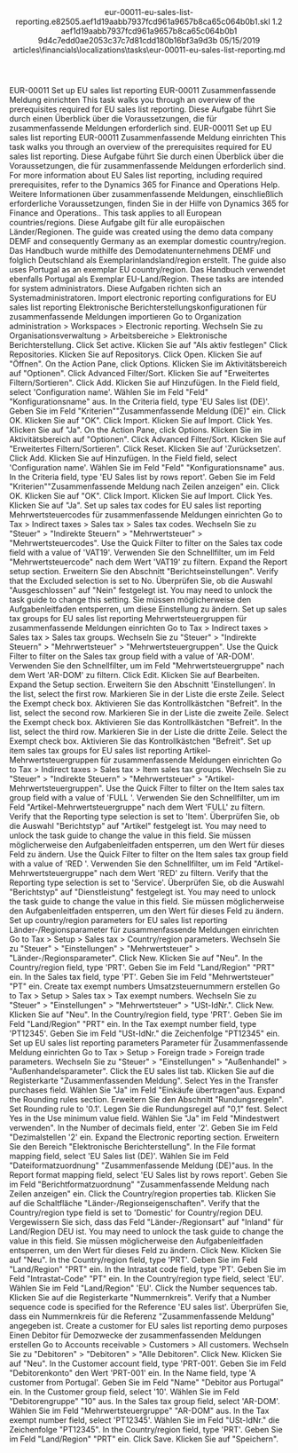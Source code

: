 <?xml version="1.0" encoding="UTF-8"?>
<xliff xmlns:logoport="urn:logoport:xliffeditor:xliff-extras:1.0" xmlns:tilt="urn:logoport:xliffeditor:tilt-non-translatables:1.0" xmlns:xsi="http://www.w3.org/2001/XMLSchema-instance" xmlns="urn:oasis:names:tc:xliff:document:1.2" xmlns:xliffext="urn:microsoft:content:schema:xliffextensions" version="1.2" xsi:schemaLocation="urn:oasis:names:tc:xliff:document:1.2 xliff-core-1.2-transitional.xsd">
  <file datatype="xml" source-language="en-US" original="eur-00011-eu-sales-list-reporting.md" target-language="de-DE">
    <header>
      <tool tool-company="Microsoft" tool-version="1.0-7889195" tool-name="mdxliff" tool-id="mdxliff"/>
      <xliffext:skl_file_name>eur-00011-eu-sales-list-reporting.e82505.aef1d19aabb7937fcd961a9657b8ca65c064b0b1.skl</xliffext:skl_file_name>
      <xliffext:version>1.2</xliffext:version>
      <xliffext:ms.openlocfilehash>aef1d19aabb7937fcd961a9657b8ca65c064b0b1</xliffext:ms.openlocfilehash>
      <xliffext:ms.sourcegitcommit>9d4c7edd0ae2053c37c7d81cdd180b16bf3a9d3b</xliffext:ms.sourcegitcommit>
      <xliffext:ms.lasthandoff>05/15/2019</xliffext:ms.lasthandoff>
      <xliffext:ms.openlocfilepath>articles\financials\localizations\tasks\eur-00011-eu-sales-list-reporting.md</xliffext:ms.openlocfilepath>
    </header>
    <body>
      <group extype="content" id="content">
        <trans-unit xml:space="preserve" translate="yes" id="101" restype="x-metadata">
          <source>EUR-00011 Set up EU sales list reporting</source>
        <target logoport:matchpercent="101" state="translated" state-qualifier="leveraged-tm">EUR-00011 Zusammenfassende Meldung einrichten</target></trans-unit>
        <trans-unit xml:space="preserve" translate="yes" id="102" restype="x-metadata">
          <source>This task walks you through an overview of the prerequisites required for EU sales list reporting.</source>
        <target logoport:matchpercent="101" state="translated" state-qualifier="leveraged-tm">Diese Aufgabe führt Sie durch einen Überblick über die Voraussetzungen, die für zusammenfassende Meldungen erforderlich sind.</target></trans-unit>
        <trans-unit xml:space="preserve" translate="yes" id="103">
          <source>EUR-00011 Set up EU sales list reporting</source>
        <target logoport:matchpercent="101" state="translated" state-qualifier="leveraged-tm">EUR-00011 Zusammenfassende Meldung einrichten</target></trans-unit>
        <trans-unit xml:space="preserve" translate="yes" id="104">
          <source>This task walks you through an overview of the prerequisites required for EU sales list reporting.</source>
        <target logoport:matchpercent="101" state="translated" state-qualifier="leveraged-tm">Diese Aufgabe führt Sie durch einen Überblick über die Voraussetzungen, die für zusammenfassende Meldungen erforderlich sind.</target></trans-unit>
        <trans-unit xml:space="preserve" translate="yes" id="105">
          <source>For more information about EU Sales list reporting, including required prerequisites, refer to the Dynamics 365 for Finance and Operations Help.</source>
        <target logoport:matchpercent="101" state="translated" state-qualifier="leveraged-tm">Weitere Informationen über zusammenfassende Meldungen, einschließlich erforderliche Voraussetzungen, finden Sie in der Hilfe von Dynamics 365 for Finance and Operations..</target></trans-unit>
        <trans-unit xml:space="preserve" translate="yes" id="106">
          <source>This task applies to all European countries/regions.</source>
        <target logoport:matchpercent="101" state="translated" state-qualifier="leveraged-tm">Diese Aufgabe gilt für alle europäischen Länder/Regionen.</target></trans-unit>
        <trans-unit xml:space="preserve" translate="yes" id="107">
          <source>The guide was created using the demo data company DEMF and consequently Germany as an exemplar domestic country/region.</source>
        <target logoport:matchpercent="101" state="translated" state-qualifier="leveraged-tm">Das Handbuch wurde mithilfe des Demodatenunternehmens DEMF und folglich Deutschland als Exemplarinlandsland/region erstellt.</target></trans-unit>
        <trans-unit xml:space="preserve" translate="yes" id="108">
          <source>The guide also uses Portugal as an exemplar EU country/region.</source>
        <target logoport:matchpercent="101" state="translated" state-qualifier="leveraged-tm">Das Handbuch verwendet ebenfalls Portugal als Exemplar EU-Land/Region.</target></trans-unit>
        <trans-unit xml:space="preserve" translate="yes" id="109">
          <source>These tasks are intended for system administrators.</source>
        <target logoport:matchpercent="101" state="translated" state-qualifier="leveraged-tm">Diese Aufgaben richten sich an Systemadministratoren.</target></trans-unit>
        <trans-unit xml:space="preserve" translate="yes" id="110">
          <source>Import electronic reporting configurations for EU sales list reporting</source>
        <target logoport:matchpercent="101" state="translated" state-qualifier="leveraged-tm">Elektronische Berichterstellungskonfigurationen für zusammenfassende Meldungen importieren</target></trans-unit>
        <trans-unit xml:space="preserve" translate="yes" id="111">
          <source>Go to Organization administration &gt; Workspaces &gt; Electronic reporting.</source>
        <target logoport:matchpercent="101" state="translated" state-qualifier="leveraged-tm">Wechseln Sie zu Organisationsverwaltung &gt; Arbeitsbereiche &gt; Elektronische Berichterstellung.</target></trans-unit>
        <trans-unit xml:space="preserve" translate="yes" id="112">
          <source>Click Set active.</source>
        <target logoport:matchpercent="101" state="translated" state-qualifier="leveraged-tm">Klicken Sie auf "Als aktiv festlegen"</target></trans-unit>
        <trans-unit xml:space="preserve" translate="yes" id="113">
          <source>Click Repositories.</source>
        <target logoport:matchpercent="101" state="translated" state-qualifier="leveraged-tm">Klicken Sie auf Repositorys.</target></trans-unit>
        <trans-unit xml:space="preserve" translate="yes" id="114">
          <source>Click Open.</source>
        <target logoport:matchpercent="101" state="translated" state-qualifier="leveraged-tm">Klicken Sie auf "Öffnen".</target></trans-unit>
        <trans-unit xml:space="preserve" translate="yes" id="115">
          <source>On the Action Pane, click Options.</source>
        <target logoport:matchpercent="101" state="translated" state-qualifier="leveraged-tm">Klicken Sie im Aktivitätsbereich auf "Optionen".</target></trans-unit>
        <trans-unit xml:space="preserve" translate="yes" id="116">
          <source>Click Advanced Filter/Sort.</source>
        <target logoport:matchpercent="101" state="translated" state-qualifier="leveraged-tm">Klicken Sie auf "Erweitertes Filtern/Sortieren".</target></trans-unit>
        <trans-unit xml:space="preserve" translate="yes" id="117">
          <source>Click Add.</source>
        <target logoport:matchpercent="101" state="translated" state-qualifier="leveraged-tm">Klicken Sie auf Hinzufügen.</target></trans-unit>
        <trans-unit xml:space="preserve" translate="yes" id="118">
          <source>In the Field field, select 'Configuration name'.</source>
        <target logoport:matchpercent="101" state="translated" state-qualifier="leveraged-tm">Wählen Sie im Feld "Feld" "Konfigurationsname" aus.</target></trans-unit>
        <trans-unit xml:space="preserve" translate="yes" id="119">
          <source>In the Criteria field, type 'EU Sales list (DE)'.</source>
        <target logoport:matchpercent="101" state="translated" state-qualifier="leveraged-tm">Geben Sie im Feld "Kriterien""Zusammenfassende Meldung (DE)" ein.</target></trans-unit>
        <trans-unit xml:space="preserve" translate="yes" id="120">
          <source>Click OK.</source>
        <target logoport:matchpercent="101" state="translated" state-qualifier="leveraged-tm">Klicken Sie auf "OK".</target></trans-unit>
        <trans-unit xml:space="preserve" translate="yes" id="121">
          <source>Click Import.</source>
        <target logoport:matchpercent="101" state="translated" state-qualifier="leveraged-tm">Klicken Sie auf Import.</target></trans-unit>
        <trans-unit xml:space="preserve" translate="yes" id="122">
          <source>Click Yes.</source>
        <target logoport:matchpercent="101" state="translated" state-qualifier="leveraged-tm">Klicken Sie auf "Ja".</target></trans-unit>
        <trans-unit xml:space="preserve" translate="yes" id="123">
          <source>On the Action Pane, click Options.</source>
        <target logoport:matchpercent="101" state="translated" state-qualifier="leveraged-tm">Klicken Sie im Aktivitätsbereich auf "Optionen".</target></trans-unit>
        <trans-unit xml:space="preserve" translate="yes" id="124">
          <source>Click Advanced Filter/Sort.</source>
        <target logoport:matchpercent="101" state="translated" state-qualifier="leveraged-tm">Klicken Sie auf "Erweitertes Filtern/Sortieren".</target></trans-unit>
        <trans-unit xml:space="preserve" translate="yes" id="125">
          <source>Click Reset.</source>
        <target logoport:matchpercent="101" state="translated" state-qualifier="leveraged-tm">Klicken Sie auf 'Zurücksetzen'.</target></trans-unit>
        <trans-unit xml:space="preserve" translate="yes" id="126">
          <source>Click Add.</source>
        <target logoport:matchpercent="101" state="translated" state-qualifier="leveraged-tm">Klicken Sie auf Hinzufügen.</target></trans-unit>
        <trans-unit xml:space="preserve" translate="yes" id="127">
          <source>In the Field field, select 'Configuration name'.</source>
        <target logoport:matchpercent="101" state="translated" state-qualifier="leveraged-tm">Wählen Sie im Feld "Feld" "Konfigurationsname" aus.</target></trans-unit>
        <trans-unit xml:space="preserve" translate="yes" id="128">
          <source>In the Criteria field, type 'EU Sales list by rows report'.</source>
        <target logoport:matchpercent="101" state="translated" state-qualifier="leveraged-tm">Geben Sie im Feld "Kriterien""Zusammenfassende Meldung nach Zeilen anzeigen" ein.</target></trans-unit>
        <trans-unit xml:space="preserve" translate="yes" id="129">
          <source>Click OK.</source>
        <target logoport:matchpercent="101" state="translated" state-qualifier="leveraged-tm">Klicken Sie auf "OK".</target></trans-unit>
        <trans-unit xml:space="preserve" translate="yes" id="130">
          <source>Click Import.</source>
        <target logoport:matchpercent="101" state="translated" state-qualifier="leveraged-tm">Klicken Sie auf Import.</target></trans-unit>
        <trans-unit xml:space="preserve" translate="yes" id="131">
          <source>Click Yes.</source>
        <target logoport:matchpercent="101" state="translated" state-qualifier="leveraged-tm">Klicken Sie auf "Ja".</target></trans-unit>
        <trans-unit xml:space="preserve" translate="yes" id="132">
          <source>Set up sales tax codes for EU sales list reporting</source>
        <target logoport:matchpercent="101" state="translated" state-qualifier="leveraged-tm">Mehrwertsteuercodes für zusammenfassende Meldungen einrichten</target></trans-unit>
        <trans-unit xml:space="preserve" translate="yes" id="133">
          <source>Go to Tax &gt; Indirect taxes &gt; Sales tax &gt; Sales tax codes.</source>
        <target logoport:matchpercent="101" state="translated" state-qualifier="leveraged-tm">Wechseln Sie zu "Steuer" &gt; "Indirekte Steuern" &gt; "Mehrwertsteuer" &gt; "Mehrwertsteuercodes".</target></trans-unit>
        <trans-unit xml:space="preserve" translate="yes" id="134">
          <source>Use the Quick Filter to filter on the Sales tax code field with a value of 'VAT19'.</source>
        <target logoport:matchpercent="101" state="translated" state-qualifier="leveraged-tm">Verwenden Sie den Schnellfilter, um im Feld "Mehrwertsteuercode" nach dem Wert 'VAT19' zu filtern.</target></trans-unit>
        <trans-unit xml:space="preserve" translate="yes" id="135">
          <source>Expand the Report setup section.</source>
        <target logoport:matchpercent="101" state="translated" state-qualifier="leveraged-tm">Erweitern Sie den Abschnitt "Berichtseinstellungen".</target></trans-unit>
        <trans-unit xml:space="preserve" translate="yes" id="136">
          <source>Verify that the Excluded selection is set to No.</source>
        <target logoport:matchpercent="101" state="translated" state-qualifier="leveraged-tm">Überprüfen Sie, ob die Auswahl "Ausgeschlossen" auf "Nein" festgelegt ist.</target></trans-unit>
        <trans-unit xml:space="preserve" translate="yes" id="137">
          <source>You may need to unlock the task guide to change this setting.</source>
        <target logoport:matchpercent="101" state="translated" state-qualifier="leveraged-tm">Sie müssen möglicherweise den Aufgabenleitfaden entsperren, um diese Einstellung zu ändern.</target></trans-unit>
        <trans-unit xml:space="preserve" translate="yes" id="138">
          <source>Set up sales tax groups for EU sales list reporting</source>
        <target logoport:matchpercent="101" state="translated" state-qualifier="leveraged-tm">Mehrwertsteuergruppen für zusammenfassende Meldungen einrichten</target></trans-unit>
        <trans-unit xml:space="preserve" translate="yes" id="139">
          <source>Go to Tax &gt; Indirect taxes &gt; Sales tax &gt; Sales tax groups.</source>
        <target logoport:matchpercent="101" state="translated" state-qualifier="leveraged-tm">Wechseln Sie zu "Steuer" &gt; "Indirekte Steuern" &gt; "Mehrwertsteuer" &gt; "Mehrwertsteuergruppen".</target></trans-unit>
        <trans-unit xml:space="preserve" translate="yes" id="140">
          <source>Use the Quick Filter to filter on the Sales tax group field with a value of 'AR-DOM'.</source>
        <target logoport:matchpercent="101" state="translated" state-qualifier="leveraged-tm">Verwenden Sie den Schnellfilter, um im Feld "Mehrwertsteuergruppe" nach dem Wert 'AR-DOM' zu filtern.</target></trans-unit>
        <trans-unit xml:space="preserve" translate="yes" id="141">
          <source>Click Edit.</source>
        <target logoport:matchpercent="101" state="translated" state-qualifier="leveraged-tm">Klicken Sie auf Bearbeiten.</target></trans-unit>
        <trans-unit xml:space="preserve" translate="yes" id="142">
          <source>Expand the Setup section.</source>
        <target logoport:matchpercent="101" state="translated" state-qualifier="leveraged-tm">Erweitern Sie den Abschnitt 'Einstellungen'.</target></trans-unit>
        <trans-unit xml:space="preserve" translate="yes" id="143">
          <source>In the list, select the first row.</source>
        <target logoport:matchpercent="101" state="translated" state-qualifier="leveraged-tm">Markieren Sie in der Liste die erste Zeile.</target></trans-unit>
        <trans-unit xml:space="preserve" translate="yes" id="144">
          <source>Select the Exempt check box.</source>
        <target logoport:matchpercent="101" state="translated" state-qualifier="leveraged-tm">Aktivieren Sie das Kontrollkästchen "Befreit".</target></trans-unit>
        <trans-unit xml:space="preserve" translate="yes" id="145">
          <source>In the list, select the second row.</source>
        <target logoport:matchpercent="101" state="translated" state-qualifier="leveraged-tm">Markieren Sie in der Liste die zweite Zeile.</target></trans-unit>
        <trans-unit xml:space="preserve" translate="yes" id="146">
          <source>Select the Exempt check box.</source>
        <target logoport:matchpercent="101" state="translated" state-qualifier="leveraged-tm">Aktivieren Sie das Kontrollkästchen "Befreit".</target></trans-unit>
        <trans-unit xml:space="preserve" translate="yes" id="147">
          <source>In the list, select the third row.</source>
        <target logoport:matchpercent="101" state="translated" state-qualifier="leveraged-tm">Markieren Sie in der Liste die dritte Zeile.</target></trans-unit>
        <trans-unit xml:space="preserve" translate="yes" id="148">
          <source>Select the Exempt check box.</source>
        <target logoport:matchpercent="101" state="translated" state-qualifier="leveraged-tm">Aktivieren Sie das Kontrollkästchen "Befreit".</target></trans-unit>
        <trans-unit xml:space="preserve" translate="yes" id="149">
          <source>Set up item sales tax groups for EU sales list reporting</source>
        <target logoport:matchpercent="101" state="translated" state-qualifier="leveraged-tm">Artikel-Mehrwertsteuergruppen für zusammenfassende Meldungen einrichten</target></trans-unit>
        <trans-unit xml:space="preserve" translate="yes" id="150">
          <source>Go to Tax &gt; Indirect taxes &gt; Sales tax &gt; Item sales tax groups.</source>
        <target logoport:matchpercent="101" state="translated" state-qualifier="leveraged-tm">Wechseln Sie zu "Steuer" &gt; "Indirekte Steuern" &gt; "Mehrwertsteuer" &gt; "Artikel-Mehrwertsteuergruppen".</target></trans-unit>
        <trans-unit xml:space="preserve" translate="yes" id="151">
          <source>Use the Quick Filter to filter on the Item sales tax group field with a value of 'FULL '.</source>
        <target logoport:matchpercent="101" state="translated" state-qualifier="leveraged-tm">Verwenden Sie den Schnellfilter, um im Feld "Artikel-Mehrwertsteuergruppe" nach dem Wert 'FULL' zu filtern.</target></trans-unit>
        <trans-unit xml:space="preserve" translate="yes" id="152">
          <source>Verify that the Reporting type selection is set to 'Item'.</source>
        <target logoport:matchpercent="101" state="translated" state-qualifier="leveraged-tm">Überprüfen Sie, ob die Auswahl "Berichtstyp" auf "Artikel" festgelegt ist.</target></trans-unit>
        <trans-unit xml:space="preserve" translate="yes" id="153">
          <source>You may need to unlock the task guide to change the value in this field.</source>
        <target logoport:matchpercent="101" state="translated" state-qualifier="leveraged-tm">Sie müssen möglicherweise den Aufgabenleitfaden entsperren, um den Wert für dieses Feld zu ändern.</target></trans-unit>
        <trans-unit xml:space="preserve" translate="yes" id="154">
          <source>Use the Quick Filter to filter on the Item sales tax group field with a value of 'RED '.</source>
        <target logoport:matchpercent="101" state="translated" state-qualifier="leveraged-tm">Verwenden Sie den Schnellfilter, um im Feld "Artikel-Mehrwertsteuergruppe" nach dem Wert 'RED' zu filtern.</target></trans-unit>
        <trans-unit xml:space="preserve" translate="yes" id="155">
          <source>Verify that the Reporting type selection is set to 'Service'.</source>
        <target logoport:matchpercent="101" state="translated" state-qualifier="leveraged-tm">Überprüfen Sie, ob die Auswahl "Berichtstyp" auf "Dienstleistung" festgelegt ist.</target></trans-unit>
        <trans-unit xml:space="preserve" translate="yes" id="156">
          <source>You may need to unlock the task guide to change the value in this field.</source>
        <target logoport:matchpercent="101" state="translated" state-qualifier="leveraged-tm">Sie müssen möglicherweise den Aufgabenleitfaden entsperren, um den Wert für dieses Feld zu ändern.</target></trans-unit>
        <trans-unit xml:space="preserve" translate="yes" id="157">
          <source>Set up country/region parameters for EU sales list reporting</source>
        <target logoport:matchpercent="101" state="translated" state-qualifier="leveraged-tm">Länder-/Regionsparameter für zusammenfassende Meldungen einrichten</target></trans-unit>
        <trans-unit xml:space="preserve" translate="yes" id="158">
          <source>Go to Tax &gt; Setup &gt; Sales tax &gt; Country/region parameters.</source>
        <target logoport:matchpercent="101" state="translated" state-qualifier="leveraged-tm">Wechseln Sie zu "Steuer" &gt; "Einstellungen" &gt; "Mehrwertsteuer" &gt; "Länder-/Regionsparameter".</target></trans-unit>
        <trans-unit xml:space="preserve" translate="yes" id="159">
          <source>Click New.</source>
        <target logoport:matchpercent="101" state="translated" state-qualifier="leveraged-tm">Klicken Sie auf "Neu".</target></trans-unit>
        <trans-unit xml:space="preserve" translate="yes" id="160">
          <source>In the Country/region field, type 'PRT'.</source>
        <target logoport:matchpercent="101" state="translated" state-qualifier="leveraged-tm">Geben Sie im Feld "Land/Region" "PRT" ein.</target></trans-unit>
        <trans-unit xml:space="preserve" translate="yes" id="161">
          <source>In the Sales tax field, type 'PT'.</source>
        <target logoport:matchpercent="101" state="translated" state-qualifier="leveraged-tm">Geben Sie im Feld "Mehrwertsteuer" "PT" ein.</target></trans-unit>
        <trans-unit xml:space="preserve" translate="yes" id="162">
          <source>Create tax exempt numbers</source>
        <target logoport:matchpercent="101" state="translated" state-qualifier="leveraged-tm">Umsatzsteuernummern erstellen</target></trans-unit>
        <trans-unit xml:space="preserve" translate="yes" id="163">
          <source>Go to Tax &gt; Setup &gt; Sales tax &gt; Tax exempt numbers.</source>
        <target logoport:matchpercent="101" state="translated" state-qualifier="leveraged-tm">Wechseln Sie zu "Steuer" &gt; "Einstellungen" &gt; "Mehrwertsteuer" &gt; "USt-IdNr.".</target></trans-unit>
        <trans-unit xml:space="preserve" translate="yes" id="164">
          <source>Click New.</source>
        <target logoport:matchpercent="101" state="translated" state-qualifier="leveraged-tm">Klicken Sie auf "Neu".</target></trans-unit>
        <trans-unit xml:space="preserve" translate="yes" id="165">
          <source>In the Country/region field, type 'PRT'.</source>
        <target logoport:matchpercent="101" state="translated" state-qualifier="leveraged-tm">Geben Sie im Feld "Land/Region" "PRT" ein.</target></trans-unit>
        <trans-unit xml:space="preserve" translate="yes" id="166">
          <source>In the Tax exempt number field, type 'PT12345'.</source>
        <target logoport:matchpercent="101" state="translated" state-qualifier="leveraged-tm">Geben Sie im Feld "USt-IdNr." die Zeichenfolge "PT12345" ein.</target></trans-unit>
        <trans-unit xml:space="preserve" translate="yes" id="167">
          <source>Set up EU sales list reporting parameters</source>
        <target logoport:matchpercent="101" state="translated" state-qualifier="leveraged-tm">Parameter für Zusammenfassende Meldung einrichten</target></trans-unit>
        <trans-unit xml:space="preserve" translate="yes" id="168">
          <source>Go to Tax &gt; Setup &gt; Foreign trade &gt; Foreign trade parameters.</source>
        <target logoport:matchpercent="101" state="translated" state-qualifier="leveraged-tm">Wechseln Sie zu "Steuer" &gt; "Einstellungen" &gt; "Außenhandel" &gt; "Außenhandelsparameter".</target></trans-unit>
        <trans-unit xml:space="preserve" translate="yes" id="169">
          <source>Click the EU sales list tab.</source>
        <target logoport:matchpercent="101" state="translated" state-qualifier="leveraged-tm">Klicken Sie auf die Registerkarte "Zusammenfassenden Meldung".</target></trans-unit>
        <trans-unit xml:space="preserve" translate="yes" id="170">
          <source>Select Yes in the Transfer purchases field.</source>
        <target logoport:matchpercent="101" state="translated" state-qualifier="leveraged-tm">Wählen Sie "Ja" im Feld "Einkäufe übertragen"aus.</target></trans-unit>
        <trans-unit xml:space="preserve" translate="yes" id="171">
          <source>Expand the Rounding rules section.</source>
        <target logoport:matchpercent="101" state="translated" state-qualifier="leveraged-tm">Erweitern Sie den Abschnitt "Rundungsregeln".</target></trans-unit>
        <trans-unit xml:space="preserve" translate="yes" id="172">
          <source>Set Rounding rule to '0.1'.</source>
        <target logoport:matchpercent="101" state="translated" state-qualifier="leveraged-tm">Legen Sie die Rundungsregel auf "0,1" fest.</target></trans-unit>
        <trans-unit xml:space="preserve" translate="yes" id="173">
          <source>Select Yes in the Use minimum value field.</source>
        <target logoport:matchpercent="101" state="translated" state-qualifier="leveraged-tm">Wählen Sie "Ja" im Feld "Mindestwert verwenden".</target></trans-unit>
        <trans-unit xml:space="preserve" translate="yes" id="174">
          <source>In the Number of decimals field, enter '2'.</source>
        <target logoport:matchpercent="101" state="translated" state-qualifier="leveraged-tm">Geben Sie im Feld "Dezimalstellen '2' ein.</target></trans-unit>
        <trans-unit xml:space="preserve" translate="yes" id="175">
          <source>Expand the Electronic reporting section.</source>
        <target logoport:matchpercent="101" state="translated" state-qualifier="leveraged-tm">Erweitern Sie den Bereich "Elektronische Berichterstellung".</target></trans-unit>
        <trans-unit xml:space="preserve" translate="yes" id="176">
          <source>In the File format mapping field, select 'EU Sales list (DE)'.</source>
        <target logoport:matchpercent="101" state="translated" state-qualifier="leveraged-tm">Wählen Sie im Feld "Dateiformatzuordnung" "Zusammenfassende Meldung (DE)"aus.</target></trans-unit>
        <trans-unit xml:space="preserve" translate="yes" id="177">
          <source>In the Report format mapping field, select 'EU Sales list by rows report'.</source>
        <target logoport:matchpercent="101" state="translated" state-qualifier="leveraged-tm">Geben Sie im Feld "Berichtformatzuordnung" "Zusammenfassende Meldung nach Zeilen anzeigen" ein.</target></trans-unit>
        <trans-unit xml:space="preserve" translate="yes" id="178">
          <source>Click the Country/region properties tab.</source>
        <target logoport:matchpercent="101" state="translated" state-qualifier="leveraged-tm">Klicken Sie auf die Schaltfläche "Länder-/Regionseigenschaften".</target></trans-unit>
        <trans-unit xml:space="preserve" translate="yes" id="179">
          <source>Verify that the Country/region type field is set to 'Domestic' for Country/region DEU.</source>
        <target logoport:matchpercent="101" state="translated" state-qualifier="leveraged-tm">Vergewissern Sie sich, dass das Feld "Länder-/Regionsart" auf "Inland" für Land/Region DEU ist.</target></trans-unit>
        <trans-unit xml:space="preserve" translate="yes" id="180">
          <source>You may need to unlock the task guide to change the value in this field.</source>
        <target logoport:matchpercent="101" state="translated" state-qualifier="leveraged-tm">Sie müssen möglicherweise den Aufgabenleitfaden entsperren, um den Wert für dieses Feld zu ändern.</target></trans-unit>
        <trans-unit xml:space="preserve" translate="yes" id="181">
          <source>Click New.</source>
        <target logoport:matchpercent="101" state="translated" state-qualifier="leveraged-tm">Klicken Sie auf "Neu".</target></trans-unit>
        <trans-unit xml:space="preserve" translate="yes" id="182">
          <source>In the Country/region field, type 'PRT'.</source>
        <target logoport:matchpercent="101" state="translated" state-qualifier="leveraged-tm">Geben Sie im Feld "Land/Region" "PRT" ein.</target></trans-unit>
        <trans-unit xml:space="preserve" translate="yes" id="183">
          <source>In the Intrastat code field, type 'PT'.</source>
        <target logoport:matchpercent="101" state="translated" state-qualifier="leveraged-tm">Geben Sie im Feld "Intrastat-Code" "PT" ein.</target></trans-unit>
        <trans-unit xml:space="preserve" translate="yes" id="184">
          <source>In the Country/region type field, select 'EU'.</source>
        <target logoport:matchpercent="101" state="translated" state-qualifier="leveraged-tm">Wählen Sie im Feld "Land/Region" 'EU'.</target></trans-unit>
        <trans-unit xml:space="preserve" translate="yes" id="185">
          <source>Click the Number sequences tab.</source>
        <target logoport:matchpercent="101" state="translated" state-qualifier="leveraged-tm">Klicken Sie auf die Registerkarte "Nummernkreis".</target></trans-unit>
        <trans-unit xml:space="preserve" translate="yes" id="186">
          <source>Verify that a Number sequence code is specified for the Reference 'EU sales list'.</source>
        <target logoport:matchpercent="101" state="translated" state-qualifier="leveraged-tm">Überprüfen Sie, dass ein Nummernkreis für die Referenz "Zusammenfassende Meldung" angegeben ist.</target></trans-unit>
        <trans-unit xml:space="preserve" translate="yes" id="187">
          <source>Create a customer for EU sales list reporting demo purposes</source>
        <target logoport:matchpercent="101" state="translated" state-qualifier="leveraged-tm">Einen Debitor für Demozwecke der zusammenfassenden Meldungen erstellen</target></trans-unit>
        <trans-unit xml:space="preserve" translate="yes" id="188">
          <source>Go to Accounts receivable &gt; Customers &gt; All customers.</source>
        <target logoport:matchpercent="101" state="translated" state-qualifier="leveraged-tm">Wechseln Sie zu "Debitoren" &gt; "Debitoren" &gt; "Alle Debitoren".</target></trans-unit>
        <trans-unit xml:space="preserve" translate="yes" id="189">
          <source>Click New.</source>
        <target logoport:matchpercent="101" state="translated" state-qualifier="leveraged-tm">Klicken Sie auf "Neu".</target></trans-unit>
        <trans-unit xml:space="preserve" translate="yes" id="190">
          <source>In the Customer account field, type 'PRT-001'.</source>
        <target logoport:matchpercent="101" state="translated" state-qualifier="leveraged-tm">Geben Sie im Feld "Debitorenkonto" den Wert 'PRT-001' ein.</target></trans-unit>
        <trans-unit xml:space="preserve" translate="yes" id="191">
          <source>In the Name field, type 'A customer from Portugal'.</source>
        <target logoport:matchpercent="101" state="translated" state-qualifier="leveraged-tm">Geben Sie im Feld "Name" "Debitor aus Portugal" ein.</target></trans-unit>
        <trans-unit xml:space="preserve" translate="yes" id="192">
          <source>In the Customer group field, select '10'.</source>
        <target logoport:matchpercent="101" state="translated" state-qualifier="leveraged-tm">Wählen Sie im Feld "Debitorengruppe" "10" aus.</target></trans-unit>
        <trans-unit xml:space="preserve" translate="yes" id="193">
          <source>In the Sales tax group field, select 'AR-DOM'.</source>
        <target logoport:matchpercent="101" state="translated" state-qualifier="leveraged-tm">Wählen Sie im Feld "Mehrwertsteuergruppe" "AR-DOM" aus.</target></trans-unit>
        <trans-unit xml:space="preserve" translate="yes" id="194">
          <source>In the Tax exempt number field, select 'PT12345'.</source>
        <target logoport:matchpercent="101" state="translated" state-qualifier="leveraged-tm">Wählen Sie im Feld "USt-IdNr." die Zeichenfolge "PT12345".</target></trans-unit>
        <trans-unit xml:space="preserve" translate="yes" id="195">
          <source>In the Country/region field, type 'PRT'.</source>
        <target logoport:matchpercent="101" state="translated" state-qualifier="leveraged-tm">Geben Sie im Feld "Land/Region" "PRT" ein.</target></trans-unit>
        <trans-unit xml:space="preserve" translate="yes" id="196">
          <source>Click Save.</source>
        <target logoport:matchpercent="101" state="translated" state-qualifier="leveraged-tm">Klicken Sie auf "Speichern".</target></trans-unit>
      </group>
    </body>
  </file>
</xliff>